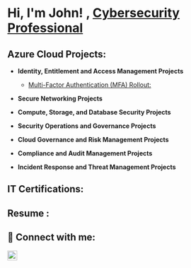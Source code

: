 <h1>Hi, I'm John! , <a href="https://www.linkedin.com/in/johnhilton1/">Cybersecurity Professional</a>

<h2> Azure Cloud Projects:</h2>

- <b>Identity, Entitlement and Access Management Projects</b>
  - [Multi-Factor Authentication (MFA) Rollout:]()
- <b>Secure Networking Projects</b>
  
- <b>Compute, Storage, and Database Security Projects</b>
 
- <b>Security Operations and Governance Projects</b>

- <b>Cloud Governance and Risk Management Projects</b>
- <b>Compliance and Audit Management Projects</b>
- <b>Incident Response and Threat Management Projects</b>

<h2> IT Certifications:</h2>

<h2>Resume :</h2>




<h2> 🤳 Connect with me:</h2>

[<img align="left" alt="johnhilton1 | LinkedIn" width="22px" src="https://cdn.jsdelivr.net/npm/simple-icons@v3/icons/linkedin.svg" />][linkedin]

[linkedin]: https://www.linkedin.com/in/johnhilton1/

<!--
**joshmadakor1/joshmadakor1** is a ✨ _special_ ✨ repository because its `README.md` (this file) appears on your GitHub profile.

Here are some ideas to get you started:

- 🔭 I’m currently working on ...
- 🌱 I’m currently learning ...
- 👯 I’m looking to collaborate on ...
- 🤔 I’m looking for help with ...
- 💬 Ask me about ...
- 📫 How to reach me: ...
- 😄 Pronouns: ...
- ⚡ Fun fact: ...
-->
